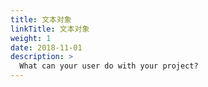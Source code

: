 ```yaml
---
title: 文本对象
linkTitle: 文本对象
weight: 1
date: 2018-11-01
description: >
  What can your user do with your project?
---
```


